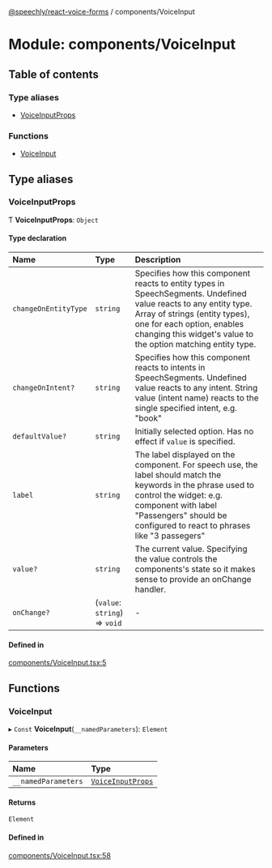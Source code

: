 [@speechly/react-voice-forms](../README.md) / components/VoiceInput

# Module: components/VoiceInput

## Table of contents

### Type aliases

- [VoiceInputProps](components_VoiceInput.md#voiceinputprops)

### Functions

- [VoiceInput](components_VoiceInput.md#voiceinput)

## Type aliases

### VoiceInputProps

Ƭ **VoiceInputProps**: `Object`

#### Type declaration

| Name | Type | Description |
| :------ | :------ | :------ |
| `changeOnEntityType` | `string` | Specifies how this component reacts to entity types in SpeechSegments. Undefined value reacts to any entity type. Array of strings (entity types), one for each option, enables changing this widget's value to the option matching entity type. |
| `changeOnIntent?` | `string` | Specifies how this component reacts to intents in SpeechSegments. Undefined value reacts to any intent. String value (intent name) reacts to the single specified intent, e.g. "book" |
| `defaultValue?` | `string` | Initially selected option. Has no effect if `value` is specified. |
| `label` | `string` | The label displayed on the component. For speech use, the label should match the keywords in the phrase used to control the widget: e.g. component with label "Passengers" should be configured to react to phrases like "3 passegers" |
| `value?` | `string` | The current value. Specifying the value controls the components's state so it makes sense to provide an onChange handler. |
| `onChange?` | (`value`: `string`) => `void` | - |

#### Defined in

[components/VoiceInput.tsx:5](https://github.com/speechly/speechly-demos/blob/77bb0d9/libraries/react-voice-forms/src/components/VoiceInput.tsx#L5)

## Functions

### VoiceInput

▸ `Const` **VoiceInput**(`__namedParameters`): `Element`

#### Parameters

| Name | Type |
| :------ | :------ |
| `__namedParameters` | [`VoiceInputProps`](components_VoiceInput.md#voiceinputprops) |

#### Returns

`Element`

#### Defined in

[components/VoiceInput.tsx:58](https://github.com/speechly/speechly-demos/blob/77bb0d9/libraries/react-voice-forms/src/components/VoiceInput.tsx#L58)
